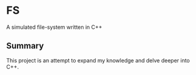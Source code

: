 # FS
A simulated file-system written in C++

## Summary
This project is an attempt to expand my knowledge and delve deeper into C++.
